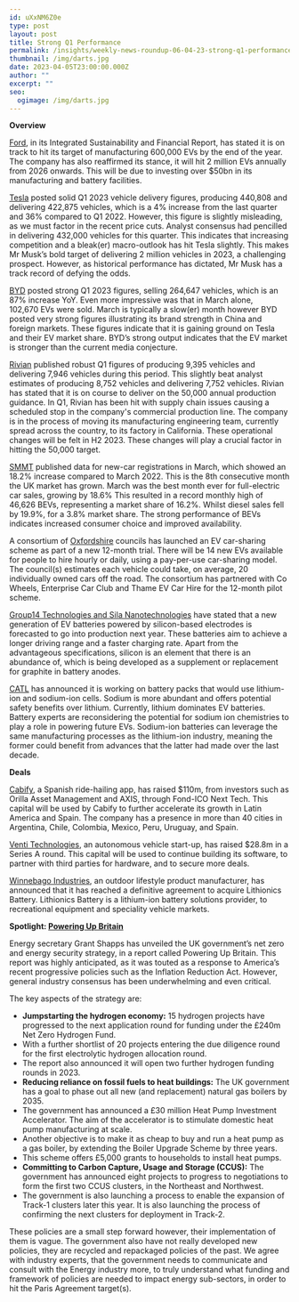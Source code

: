 ```yaml
---
id: uXxNM6Z0e
type: post
layout: post
title: Strong Q1 Performance
permalink: /insights/weekly-news-roundup-06-04-23-strong-q1-performance/
thumbnail: /img/darts.jpg
date: 2023-04-05T23:00:00.000Z
author: ""
excerpt: ""
seo:
  ogimage: /img/darts.jpg
---
```

**Overview**

[Ford](https://corporate.ford.com/content/dam/corporate/us/en-us/documents/reports/2023-integrated-sustainability-and-financial-report-summary.pdf), in its Integrated Sustainability and Financial Report, has stated it is on track to hit its target of manufacturing 600,000 EVs by the end of the year. The company has also reaffirmed its stance, it will hit 2 million EVs annually from 2026 onwards. This will be due to investing over $50bn in its manufacturing and battery facilities.

[Tesla](https://www.reuters.com/business/autos-transportation/tesla-misses-first-quarter-delivery-estimates-2023-04-02/) posted solid Q1 2023 vehicle delivery figures, producing 440,808 and delivering 422,875 vehicles, which is a 4% increase from the last quarter and 36% compared to Q1 2022. However, this figure is slightly misleading, as we must factor in the recent price cuts. Analyst consensus had pencilled in delivering 432,000 vehicles for this quarter. This indicates that increasing competition and a bleak(er) macro-outlook has hit Tesla slightly. This makes Mr Musk’s bold target of delivering 2 million vehicles in 2023, a challenging prospect. However, as historical performance has dictated, Mr Musk has a track record of defying the odds.

[BYD](https://thedriven.io/2023/03/30/legacy-auto-faces-disaster-in-china-with-unsellable-cars-as-pollution-crunch-looms/) posted strong Q1 2023 figures, selling 264,647 vehicles, which is an 87% increase YoY. Even more impressive was that in March alone, 102,670 EVs were sold. March is typically a slow(er) month however BYD posted very strong figures illustrating its brand strength in China and foreign markets. These figures indicate that it is gaining ground on Tesla and their EV market share. BYD’s strong output indicates that the EV market is stronger than the current media conjecture.

[Rivian](https://finance.yahoo.com/news/rivian-q1-deliveries-top-estimates-on-track-to-hit-2023-production-forecast-140931343.html?guccounter=1&guce_referrer=aHR0cHM6Ly93d3cuZ29vZ2xlLmNvbS8&guce_referrer_sig=AQAAAAhHVcWA68v5xnrMDd4S3jvLFo2DzgdbYyLjpr873saTX8IuU1OELNWTj9DLa3y6KPAfqGCuLwB9EFyUsgp0yzEr6Q2yGESdgYYLNgE2guwbkO1N9QpgSkpaTboWbKK5-YllHkV79lz1c4oexVcDse_6PIqWcwnSdCOd4WASZMhL) published robust Q1 figures of producing 9,395 vehicles and delivering 7,946 vehicles during this period. This slightly beat analyst estimates of producing 8,752 vehicles and delivering 7,752 vehicles. Rivian has stated that it is on course to deliver on the 50,000 annual production guidance. In Q1, Rivian has been hit with supply chain issues causing a scheduled stop in the company's commercial production line. The company is in the process of moving its manufacturing engineering team, currently spread across the country, to its factory in California. These operational changes will be felt in H2 2023. These changes will play a crucial factor in hitting the 50,000 target.

[SMMT](https://media.smmt.co.uk/march-2023-new-car-registrations/) published data for new-car registrations in March, which showed an 18.2% increase compared to March 2022. This is the 8th consecutive month the UK market has grown. March was the best month ever for full-electric car sales, growing by 18.6% This resulted in a record monthly high of 46,626 BEVs, representing a market share of 16.2%. Whilst diesel sales fell by 19.9%, for a 3.8% market share. The strong performance of BEVs indicates increased consumer choice and improved availability.

A consortium of [Oxfordshire](https://www.bbc.co.uk/news/articles/c80r92nqxy4o) councils has launched an EV car-sharing scheme as part of a new 12-month trial. There will be 14 new EVs available for people to hire hourly or daily, using a pay-per-use car-sharing model. The council(s) estimates each vehicle could take, on average, 20 individually owned cars off the road. The consortium has partnered with Co Wheels, Enterprise Car Club and Thame EV Car Hire for the 12-month pilot scheme.

[Group14 Technologies and Sila Nanotechnologies](https://www.reuters.com/business/autos-transportation/new-silicon-anodes-could-help-ev-batteries-go-farther-charge-faster-2023-04-04/) have stated that a new generation of EV batteries powered by silicon-based electrodes is forecasted to go into production next year. These batteries aim to achieve a longer driving range and a faster charging rate. Apart from the advantageous specifications, silicon is an element that there is an abundance of, which is being developed as a supplement or replacement for graphite in battery anodes.

[CATL](https://europe.autonews.com/automakers/ev-battery-makers-look-sodium-ion-batteries-over-lithium) has announced it is working on battery packs that would use lithium-ion and sodium-ion cells. Sodium is more abundant and offers potential safety benefits over lithium. Currently, lithium dominates EV batteries. Battery experts are reconsidering the potential for sodium ion chemistries to play a role in powering future EVs. Sodium-ion batteries can leverage the same manufacturing processes as the lithium-ion industry, meaning the former could benefit from advances that the latter had made over the last decade.

**Deals**

[Cabify](https://www.reuters.com/technology/ride-hailing-app-cabify-raises-110-mln-expansion-latam-spain-2023-03-29/), a Spanish ride-hailing app, has raised $110m, from investors such as Orilla Asset Management and AXIS, through Fond-ICO Next Tech. This capital will be used by Cabify to further accelerate its growth in Latin America and Spain. The company has a presence in more than 40 cities in Argentina, Chile, Colombia, Mexico, Peru, Uruguay, and Spain.

[Venti Technologies](https://techcrunch.com/2023/03/28/venti-raises-29m-for-autonomous-vehicle-tech-designed-for-industrial-and-logistics-hubs/), an autonomous vehicle start-up, has raised $28.8m in a Series A round. This capital will be used to continue building its software, to partner with third parties for hardware, and to secure more deals.

[Winnebago Industries](https://www.globenewswire.com/news-release/2023/03/27/2634619/0/en/Winnebago-Industries-to-Acquire-Premier-Lithium-ion-Battery-Solutions-Provider-Lithionics-Battery.html), an outdoor lifestyle product manufacturer, has announced that it has reached a definitive agreement to acquire Lithionics Battery. Lithionics Battery is a lithium-ion battery solutions provider, to recreational equipment and speciality vehicle markets.

**Spotlight: [Powering Up Britain](https://assets.publishing.service.gov.uk/government/uploads/system/uploads/attachment_data/file/1147340/powering-up-britain-joint-overview.pdf)**

Energy secretary Grant Shapps has unveiled the UK government’s net zero and energy security strategy, in a report called Powering Up Britain. This report was highly anticipated, as it was touted as a response to America’s recent progressive policies such as the Inflation Reduction Act. However, general industry consensus has been underwhelming and even critical.

The key aspects of the strategy are:

* **Jumpstarting the hydrogen economy:** 15 hydrogen projects have progressed to the next application round for funding under the £240m Net Zero Hydrogen Fund.
* With a further shortlist of 20 projects entering the due diligence round for the first electrolytic hydrogen allocation round.
* The report also announced it will open two further hydrogen funding rounds in 2023. 
* **Reducing reliance on fossil fuels to heat buildings:** The UK government has a goal to phase out all new (and replacement) natural gas boilers by 2035.
* The government has announced a £30 million Heat Pump Investment Accelerator. The aim of the accelerator is to stimulate domestic heat pump manufacturing at scale.
* Another objective is to make it as cheap to buy and run a heat pump as a gas boiler, by extending the Boiler Upgrade Scheme by three years.
* This scheme offers £5,000 grants to households to install heat pumps.
* **Committing to Carbon Capture, Usage and Storage (CCUS):** The government has announced eight projects to progress to negotiations to form the first two CCUS clusters, in the Northeast and Northwest.
* The government is also launching a process to enable the expansion of Track-1 clusters later this year. It is also launching the process of confirming the next clusters for deployment in Track-2.

These policies are a small step forward however, their implementation of them is vague. The government also have not really developed new policies, they are recycled and repackaged policies of the past. We agree with industry experts, that the government needs to communicate and consult with the Energy industry more, to truly understand what funding and framework of policies are needed to impact energy sub-sectors, in order to hit the Paris Agreement target(s).